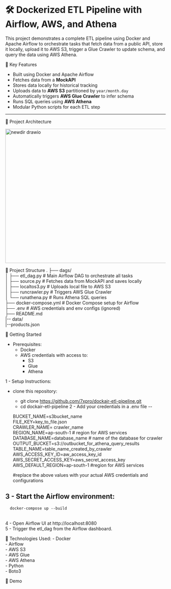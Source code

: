 # 🛠️ Dockerized ETL Pipeline with Airflow, AWS, and Athena

This project demonstrates a complete ETL pipeline using Docker and Apache Airflow to orchestrate tasks that fetch data from a public API, store it locally, upload it to AWS S3, trigger a Glue Crawler to update schema, and query the data using AWS Athena.


📌 Key Features

- Built using Docker and Apache Airflow
- Fetches data from a **MockAPI**
- Stores data locally for historical tracking
- Uploads data to **AWS S3** partitioned by `year/month.day`
- Automatically triggers **AWS Glue Crawler** to infer schema
- Runs SQL queries using **AWS Athena**
- Modular Python scripts for each ETL step

---

🔧 Project Architecture

<img width="931" height="421" alt="newdir drawio" src="https://github.com/user-attachments/assets/e2b02147-2d40-475c-837e-2f76527b69c0" />


📂 Project Structure
.
├── dags/ <br>
│   ├── etl_dag.py          # Main Airflow DAG to orchestrate all tasks<br>
│   ├── source.py           # Fetches data from MockAPI and saves locally<br>
│   ├── localtos3.py        # Uploads local file to AWS S3<br>
│   ├── runcrawler.py       # Triggers AWS Glue Crawler<br>
│   └── runathena.py        # Runs Athena SQL queries<br>
├── docker-compose.yml      # Docker Compose setup for Airflow<br>
├── .env                    # AWS credentials and env configs (ignored)<br>
├── README.md<br>
|-- data/<br>
    |--products.json<br>


🚀 Getting Started
  - Prerequisites:
    - Docker
    - AWS credentials with access to:
      - S3
      - Glue
      - Athena
     
        
1 - Setup Instructions:
   - clone this repository:
       - git clone https://github.com/7xpro/dockair-etl-pipeline.git
       - cd dockair-etl-pipeline
2 - Add your credentials in a .env file
  --

      BUCKET_NAME=s3bucket_name<br>
      FILE_KEY=key_to_file.json<br>
      CRAWLER_NAME= crawler_name<br>
      REGION_NAME=ap-south-1 # region for AWS services<br>
      DATABASE_NAME=database_name # name of the database for crawler<br>
      OUTPUT_BUCKET=s3://outbucket_for_athena_query_results<br>
      TABLE_NAME=table_name_created_by_crawler<br>
      AWS_ACCESS_KEY_ID=aw_access_key_id<br>
      AWS_SECRET_ACCESS_KEY=aws_secret_access_key<br>
      AWS_DEFAULT_REGION=ap-south-1 #region for AWS services<br>
      
      #replace the above values with your actual AWS credentials and configurations<br>

   
3 - Start the Airflow environment:
<br>
  - 
      docker-compose up --build  
<br>
4 - Open Airflow UI at http://localhost:8080<br>
5 - Trigger the etl_dag from the Airflow dashboard.<br>


🧪 Technologies Used:
    - Docker<br>
    - Airflow<br>
    - AWS S3<br>
    - AWS Glue<br>
    - AWS Athena<br>
    - Python<br>
    - Boto3<br>

🎥 Demo<br>

     


    





